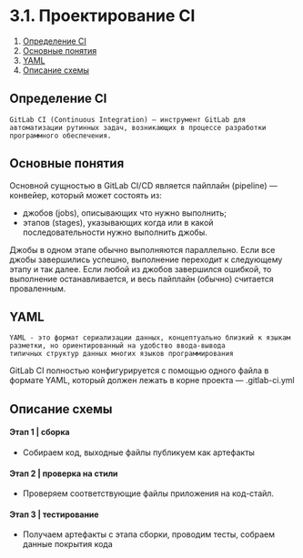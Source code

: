 # 3.1. Проектирование CI  

1. [Определение CI](#определение-ci)
2. [Основные понятия](#основные-понятия)
3. [YAML](#yaml)
4. [Описание схемы](#описание-схемы)

## Определение CI
    GitLab CI (Continuous Integration) — инструмент GitLab для автоматизации рутинных задач, возникающих в процессе разработки программного обеспечения.

## Основные понятия

Основной сущностью в GitLab CI/CD является пайплайн (pipeline) — конвейер, который может состоять из:

- джобов (jobs), описывающих что нужно выполнить;
- этапов (stages), указывающих когда или в какой последовательности нужно выполнить джобы.

Джобы в одном этапе обычно выполняются параллельно. Если все джобы завершились успешно, выполнение переходит к следующему этапу и так далее. Если любой из джобов завершился ошибкой, то выполнение останавливается, и весь пайплайн (обычно) считается проваленным.

## YAML

    YAML - это формат сериализации данных, концептуально близкий к языкам разметки, но ориентированный на удобство ввода-вывода 
    типичных структур данных многих языков программирования

GitLab CI полностью конфигурируется с помощью одного файла в формате YAML, который должен лежать в корне проекта — .gitlab-ci.yml

## Описание схемы

#### Этап 1 | сборка
- Собираем код, выходные файлы публикуем как артефакты
#### Этап 2 | проверка на стили
- Проверяем соответствующие файлы приложения на код-стайл.
#### Этап 3 | тестирование
- Получаем артефакты с этапа сборки, проводим тесты, собраем данные покрытия кода
